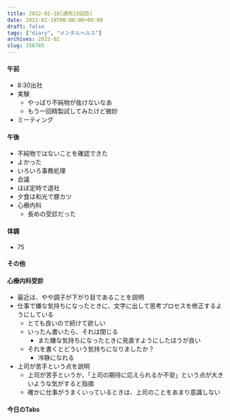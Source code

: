 ```yaml
---
title: 2022-02-18[通院15回目] 
date: 2022-02-18T00:00:00+09:00
draft: false
tags: ["diary", "メンタルヘルス"]
archives: 2022-02
slug: 356765
---
```

#### 午前
- 8:30出社
- 実験
  - やっぱり不純物が抜けないなあ
  - もう一回精製試してみたけど微妙
- ミーティング
#### 午後
- 不純物ではないことを確認できた
- よかった
- いろいろ事務処理
- 会議
- ほぼ定時で退社
- 夕食は和光で豚カツ
- 心療内科
  - 長めの受診だった
#### 体調
- 75
#### その他
#### 心療内科受診
- 最近は、やや調子が下がり目であることを説明
- 仕事で嫌な気持ちになったときに、文字に出して思考プロセスを修正するようにしている
  - とても良いので続けて欲しい
  - いったん書いたら、それは閉じる
    - また嫌な気持ちになったときに見直すようにしたほうが良い
  - それを書くとどういう気持ちになりましたか？
    - 冷静になれる
- 上司が苦手という点を説明
  - 上司が苦手というか、「上司の期待に応えられるか不安」という点が大きいような気がすると指摘
  - 確かに仕事がうまくいっているときは、上司のことをあまり意識しない
#### 今日のTabs